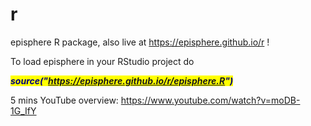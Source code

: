 # r
episphere R package, also live at https://episphere.github.io/r !

To load episphere in your RStudio project do 

<b><i style="background-color:yellow;color:navy"> source("https://episphere.github.io/r/episphere.R") </i></b>

5 mins YouTube overview: https://www.youtube.com/watch?v=moDB-1G_IfY
